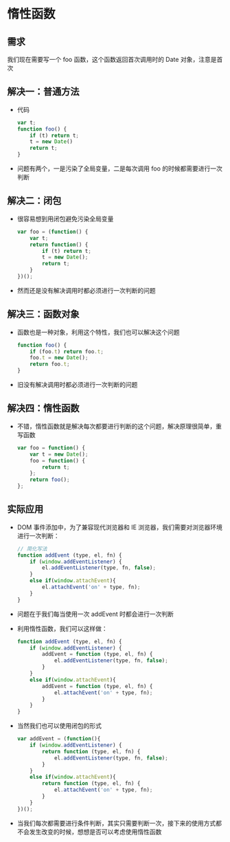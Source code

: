 # 惰性函数

## 需求

我们现在需要写一个 foo 函数，这个函数返回首次调用时的 Date 对象，注意是首次

## 解决一：普通方法

+ 代码

    ```js
    var t;
    function foo() {
        if (t) return t;
        t = new Date()
        return t;
    }
    ```

+ 问题有两个，一是污染了全局变量，二是每次调用 foo 的时候都需要进行一次判断

## 解决二：闭包

+ 很容易想到用闭包避免污染全局变量

    ```js
    var foo = (function() {
        var t;
        return function() {
            if (t) return t;
            t = new Date();
            return t;
        }
    })();
    ```

+ 然而还是没有解决调用时都必须进行一次判断的问题

## 解决三：函数对象

+ 函数也是一种对象，利用这个特性，我们也可以解决这个问题

    ```js
    function foo() {
        if (foo.t) return foo.t;
        foo.t = new Date();
        return foo.t;
    }
    ```

+ 旧没有解决调用时都必须进行一次判断的问题

## 解决四：惰性函数

+ 不错，惰性函数就是解决每次都要进行判断的这个问题，解决原理很简单，重写函数

    ```js
    var foo = function() {
        var t = new Date();
        foo = function() {
            return t;
        };
        return foo();
    };
    ```

## 实际应用

+ DOM 事件添加中，为了兼容现代浏览器和 IE 浏览器，我们需要对浏览器环境进行一次判断：

    ```js
    // 简化写法
    function addEvent (type, el, fn) {
        if (window.addEventListener) {
            el.addEventListener(type, fn, false);
        }
        else if(window.attachEvent){
            el.attachEvent('on' + type, fn);
        }
    }
    ```

<!---->

+ 问题在于我们每当使用一次 addEvent 时都会进行一次判断

+ 利用惰性函数，我们可以这样做：

    ```js
    function addEvent (type, el, fn) {
        if (window.addEventListener) {
            addEvent = function (type, el, fn) {
                el.addEventListener(type, fn, false);
            }
        }
        else if(window.attachEvent){
            addEvent = function (type, el, fn) {
                el.attachEvent('on' + type, fn);
            }
        }
    }
    ```

+ 当然我们也可以使用闭包的形式

    ```js
    var addEvent = (function(){
        if (window.addEventListener) {
            return function (type, el, fn) {
                el.addEventListener(type, fn, false);
            }
        }
        else if(window.attachEvent){
            return function (type, el, fn) {
                el.attachEvent('on' + type, fn);
            }
        }
    })();
    ```

+ 当我们每次都需要进行条件判断，其实只需要判断一次，接下来的使用方式都不会发生改变的时候，想想是否可以考虑使用惰性函数
